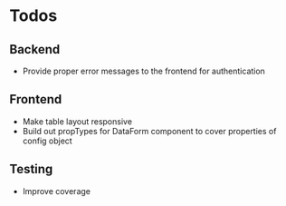 # Todos

## Backend 
- Provide proper error messages to the frontend for authentication

## Frontend
- Make table layout responsive
- Build out propTypes for DataForm component to cover properties of config object

## Testing
- Improve coverage
